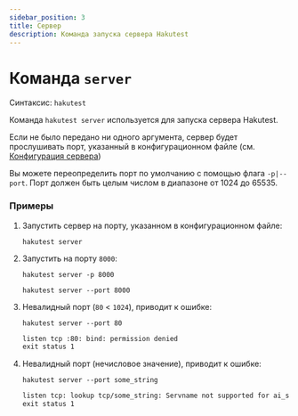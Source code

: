 ```yaml
---
sidebar_position: 3
title: Сервер
description: Команда запуска сервера Hakutest
---
```


# Команда `server`

Синтаксис: `hakutest`

Команда `hakutest server` используется для запуска сервера Hakutest.

Если не было передано ни одного аргумента, сервер будет прослушивать порт, указанный в конфигурационном файле (см. [Конфигурация сервера](/docs/configuration/server#port))

Вы можете переопределить порт по умолчанию с помощью флага `-p|--port`. Порт должен быть целым числом в диапазоне от 1024 до 65535.

### Примеры

1.  Запустить сервер на порту, указанном в конфигурационном файле:

    ```shell
    hakutest server
    ```

2.  Запустить на порту `8000`:

    ```shell
    hakutest server -p 8000
    ```

    ```shell
    hakutest server --port 8000
    ```

3.  Невалидный порт (`80` \< `1024`), приводит к ошибке:

    ```shell
    hakutest server --port 80
    ```

    ```txt title='Output'
    listen tcp :80: bind: permission denied
    exit status 1
    ```

4.  Невалидный порт (нечисловое значение), приводит к ошибке:

    ```shell
    hakutest server --port some_string
    ```

    ```txt title='Output'
    listen tcp: lookup tcp/some_string: Servname not supported for ai_socktype
    exit status 1
    ```
